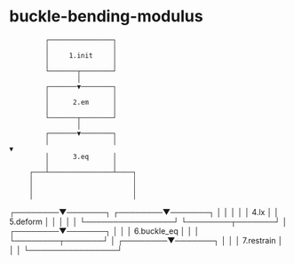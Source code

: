 # buckle-bending-modulus


             ┌────────────────┐
             │                │
             │     1.init     │
             │                │
             └───────┬────────┘
                     │
             ┌───────▼────────┐
             │                │
             │      2.em      │
             │                │
             └───────┬────────┘
                     │
             ┌───────▼────────┐
             │                │                                             ▼
             │      3.eq      │
             │                │
         ┌───┴────────────────┴────┐
         │                         │
         │                         │
         │                         │
┌────────▼───────┐        ┌────────▼───────┐
│                │        │                │
│      4.lx      │        │    5.deform    │
│                │        │                │
└────────────────┘        └────────┬───────┘
                                   │
                          ┌────────▼───────┐
                          │                │
                          │   6.buckle_eq  │
                          │                │
                          └────────┬───────┘
                                   │
                          ┌────────▼───────┐
                          │                │
                          │   7.restrain   │
                          │                │
                          └────────────────┘
